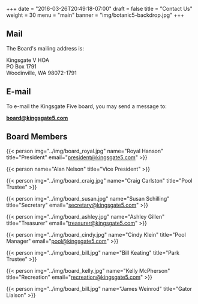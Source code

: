 +++
date = "2016-03-26T20:49:18-07:00"
draft = false
title = "Contact Us"
weight = 30
menu = "main"
banner = "img/botanic5-backdrop.jpg"
+++

## Mail

The Board's mailing address is:

<div class="mail">
    Kingsgate V HOA<br />
    PO  Box 1791<br />
    Woodinville, WA 98072-1791<br />
</div>

## E-mail

To e-mail the Kingsgate Five board, you may send a message to:

**[board@kingsgate5.com](mailto:board@kingsgate5.com)**

## Board Members

{{< person img="../img/board_royal.jpg" name="Royal Hanson" title="President" email="president@kingsgate5.com" >}}

{{< person name="Alan Nelson" title="Vice President" >}}

{{< person img="../img/board_craig.jpg" name="Craig Carlston" title="Pool Trustee" >}}

{{< person img="../img/board_susan.jpg" name="Susan Schilling" title="Secretary" email="secretary@kingsgate5.com" >}}

{{< person img="../img/board_ashley.jpg" name="Ashley Gillen" title="Treasurer" email="treasurer@kingsgate5.com" >}}

{{< person img="../img/board_cindy.jpg" name="Cindy Klein" title="Pool Manager" email="pool@kingsgate5.com" >}}

{{< person img="../img/board_bill.jpg" name="Bill Keating" title="Park Trustee" >}}

{{< person img="../img/board_kelly.jpg" name="Kelly McPherson" title="Recreation" email="recreation@kingsgate5.com" >}}

{{< person img="../img/board_bill.jpg" name="James Weinrod" title="Gator Liaison" >}}

